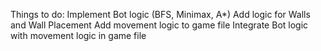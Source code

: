 Things to do:
Implement Bot logic (BFS, Minimax, A*)
Add logic for Walls and Wall Placement
Add movement logic to game file
Integrate Bot logic with movement logic in game file
